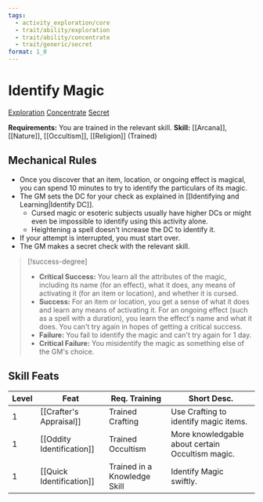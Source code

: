 ```yaml
---
tags:
  - activity_exploration/core
  - trait/ability/exploration
  - trait/ability/concentrate
  - trait/generic/secret
format: 1_0
---
```

# Identify Magic

[Exploration](Exploration.md "Action & Ability Trait") [Concentrate](Concentrate.md "Action & Ability Trait") [Secret](Secret.md "General Trait")

**Requirements:** You are trained in the relevant skill.
**Skill:** [[Arcana]], [[Nature]], [[Occultism]], [[Religion]] (Trained)

## Mechanical Rules

- Once you discover that an item, location, or ongoing effect is magical, you can spend 10 minutes to try to identify the particulars of its magic.
- The GM sets the DC for your check as explained in [[Identifying and Learning|Identify DC]].
	- Cursed magic or esoteric subjects usually have higher DCs or might even be impossible to identify using this activity alone.
	- Heightening a spell doesn't increase the DC to identify it.  
- If your attempt is interrupted, you must start over.
-  The GM makes a secret check with the relevant skill.
> [!success-degree] 
>- **Critical Success:** You learn all the attributes of the magic, including its name (for an effect), what it does, any means of activating it (for an item or location), and whether it is cursed.  
>- **Success:** For an item or location, you get a sense of what it does and learn any means of activating it. For an ongoing effect (such as a spell with a duration), you learn the effect's name and what it does. You can't try again in hopes of getting a critical success.  
>- **Failure:** You fail to identify the magic and can't try again for 1 day.  
>- **Critical Failure:** You misidentify the magic as something else of the GM's choice.


## Skill Feats

| Level | Feat                      | Req. Training                | Short Desc.                                      |
| ----- | ------------------------- | ---------------------------- | ------------------------------------------------ |
| 1     | [[Crafter's Appraisal]]   | Trained Crafting             | Use Crafting to identify magic items.            |
| 1     | [[Oddity Identification]] | Trained Occultism            | More knowledgable about certain Occultism magic. |
| 1     | [[Quick Identification]]  | Trained in a Knowledge Skill | Identify Magic swiftly.                          |

